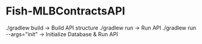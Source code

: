 # Fish-MLBContractsAPI

./gradlew build -> Build API structure
./gradlew run -> Run API
./gradlew run --args="init" -> Initialize Database & Run API

